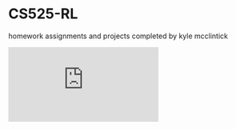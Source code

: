 # CS525-RL
homework assignments and projects completed by kyle mcclintick


![alt text](https://github.com/kwmcclintick/CS525-RL/blob/main/project_poster/rlfinalprj.pdf)

